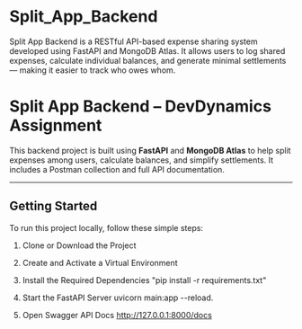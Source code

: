 # Split_App_Backend
Split App Backend is a RESTful API-based expense sharing system developed using FastAPI and MongoDB Atlas. It allows users to log shared expenses, calculate individual balances, and generate minimal settlements — making it easier to track who owes whom. 

# Split App Backend – DevDynamics Assignment

This backend project is built using **FastAPI** and **MongoDB Atlas** to help split expenses among users, calculate balances, and simplify settlements. It includes a Postman collection and full API documentation.

---

## Getting Started

To run this project locally, follow these simple steps:

1. Clone or Download the Project

2. Create and Activate a Virtual Environment

3. Install the Required Dependencies
   "pip install -r requirements.txt"

4. Start the FastAPI Server
   uvicorn main:app --reload.

5. Open Swagger API Docs
   http://127.0.0.1:8000/docs
